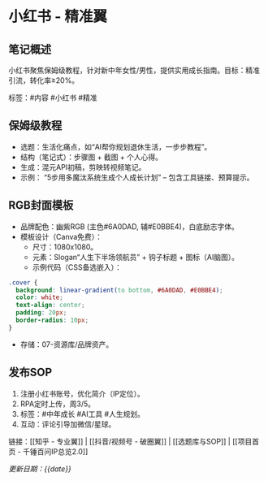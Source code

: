 # 小红书 - 精准翼

## 笔记概述
小红书聚焦保姆级教程，针对新中年女性/男性，提供实用成长指南。目标：精准引流，转化率≥20%。

标签：#内容 #小红书 #精准

## 保姆级教程
- 选题：生活化痛点，如“AI帮你规划退休生活，一步步教程”。
- 结构（笔记式）：步骤图 + 截图 + 个人心得。
- 生成：混元API初稿，剪映转视频笔记。
- 示例： “5步用多魔汰系统生成个人成长计划” – 包含工具链接、预算提示。

## RGB封面模板
- 品牌配色：幽紫RGB (主色#6A0DAD, 辅#E0BBE4)，白底励志字体。
- 模板设计（Canva免费）：
  - 尺寸：1080x1080。
  - 元素：Slogan“人生下半场领航员” + 钩子标题 + 图标（AI脑图）。
  - 示例代码（CSS备选嵌入）：
```css
.cover {
  background: linear-gradient(to bottom, #6A0DAD, #E0BBE4);
  color: white;
  text-align: center;
  padding: 20px;
  border-radius: 10px;
}
```
- 存储：07-资源库/品牌资产。

## 发布SOP
1. 注册小红书账号，优化简介（IP定位）。
2. RPA定时上传，周3/5。
3. 标签：#中年成长 #AI工具 #人生规划。
4. 互动：评论引导加微信/星球。

链接：[[知乎 - 专业翼]] | [[抖音/视频号 - 破圈翼]] | [[选题库与SOP]] | [[项目首页 - 千锤百问IP总览2.0]]

*更新日期：{{date}}*